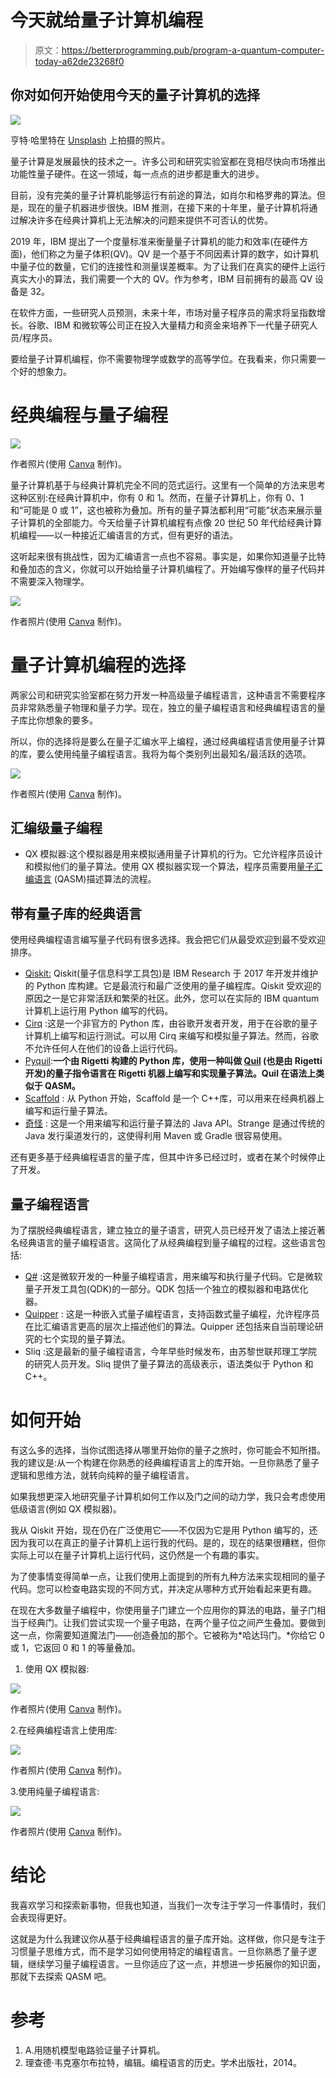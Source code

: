 # 今天就给量子计算机编程

> 原文：<https://betterprogramming.pub/program-a-quantum-computer-today-a62de23268f0>

## 你对如何开始使用今天的量子计算机的选择

![](img/55eefa835149d6efb96f251be32b6037.png)

亨特·哈里特在 [Unsplash](https://unsplash.com?utm_source=medium&utm_medium=referral) 上拍摄的照片。

量子计算是发展最快的技术之一。许多公司和研究实验室都在竞相尽快向市场推出功能性量子硬件。在这一领域，每一点点的进步都是重大的进步。

目前，没有完美的量子计算机能够运行有前途的算法，如肖尔和格罗弗的算法。但是，现在的量子机器进步很快。IBM 推测，在接下来的十年里，量子计算机将通过解决许多在经典计算机上无法解决的问题来提供不可否认的优势。

2019 年，IBM 提出了一个度量标准来衡量量子计算机的能力和效率(在硬件方面)，他们称之为量子体积(QV)。QV 是一个基于不同因素计算的数字，如计算机中量子位的数量，它们的连接性和测量误差概率。为了让我们在真实的硬件上运行真实大小的算法，我们需要一个大的 QV。作为参考，IBM 目前拥有的最高 QV 设备是 32。

在软件方面，一些研究人员预测，未来十年，市场对量子程序员的需求将呈指数增长。谷歌、IBM 和微软等公司正在投入大量精力和资金来培养下一代量子研究人员/程序员。

要给量子计算机编程，你不需要物理学或数学的高等学位。在我看来，你只需要一个好的想象力。

# 经典编程与量子编程

![](img/fcf3d02d92d659c7e167c6d325a42bb2.png)

作者照片(使用 [Canva](https://www.canva.com/) 制作)。

量子计算机基于与经典计算机完全不同的范式运行。这里有一个简单的方法来思考这种区别:在经典计算机中，你有 0 和 1。然而，在量子计算机上，你有 0、1 和“可能是 0 或 1”，这也被称为叠加。所有的量子算法都利用“可能”状态来展示量子计算机的全部能力。今天给量子计算机编程有点像 20 世纪 50 年代给经典计算机编程——以一种接近汇编语言的方式，但有更好的语法。

这听起来很有挑战性，因为汇编语言一点也不容易。事实是，如果你知道量子比特和叠加态的含义，你就可以开始给量子计算机编程了。开始编写像样的量子代码并不需要深入物理学。

![](img/e359d7b84e0231ddb587301f4f7beec1.png)

作者照片(使用 [Canva](https://www.canva.com/) 制作)。

# 量子计算机编程的选择

两家公司和研究实验室都在努力开发一种高级量子编程语言，这种语言不需要程序员非常熟悉量子物理和量子力学。现在，独立的量子编程语言和经典编程语言的量子库比你想象的要多。

所以，你的选择将是要么在量子汇编水平上编程，通过经典编程语言使用量子计算的库，要么使用纯量子编程语言。我将为每个类别列出最知名/最活跃的选项。

![](img/aaeee2c7844684dcf0723bbdb0cde23b.png)

作者照片(使用 [Canva](https://www.canva.com/) 制作)。

## 汇编级量子编程

*   QX 模拟器:这个模拟器是用来模拟通用量子计算机的行为。它允许程序员设计和模拟他们的量子算法。使用 QX 模拟器实现一个算法，程序员需要用[量子汇编语言](https://arxiv.org/pdf/1707.03429.pdf) (QASM)描述算法的流程。

## 带有量子库的经典语言

使用经典编程语言编写量子代码有很多选择。我会把它们从最受欢迎到最不受欢迎排序。

*   [Qiskit:](https://qiskit.org/) Qiskit(量子信息科学工具包)是 IBM Research 于 2017 年开发并维护的 Python 库构建。它是最流行和最广泛使用的量子编程库。Qiskit 受欢迎的原因之一是它非常活跃和繁荣的社区。此外，您可以在实际的 IBM quantum 计算机上运行用 Python 编写的代码。
*   [Cirq](https://github.com/quantumlib/Cirq) :这是一个非官方的 Python 库，由谷歌开发者开发，用于在谷歌的量子计算机上编写和运行测试。可以用 Cirq 来编写和模拟量子算法。然而，谷歌不允许任何人在他们的设备上运行代码。
*   [Pyquil](https://github.com/rigetti/pyquil):**一个由 Rigetti 构建的 Python 库，使用一种叫做 [Quil](https://arxiv.org/abs/1608.03355) (也是由 Rigetti 开发)的量子指令语言在 Rigetti 机器上编写和实现量子算法。Quil 在语法上类似于 QASM。**
*   [Scaffold](https://www.cs.princeton.edu/research/techreps/TR-934-12) : 从 Python 开始，Scaffold 是一个 C++库，可以用来在经典机器上编写和运行量子算法。
*   [奇怪](https://github.com/qcjava/strange) : 这是一个用来编写和运行量子算法的 Java API。Strange 是通过传统的 Java 发行渠道发行的，这使得利用 Maven 或 Gradle 很容易使用。

还有更多基于经典编程语言的量子库，但其中许多已经过时，或者在某个时候停止了开发。

## 量子编程语言

为了摆脱经典编程语言，建立独立的量子语言，研究人员已经开发了语法上接近著名经典语言的量子编程语言。这简化了从经典编程到量子编程的过程。这些语言包括:

*   [Q#](https://docs.microsoft.com/en-us/quantum/overview/what-is-qsharp-and-qdk?view=qsharp-preview) :这是微软开发的一种量子编程语言，用来编写和执行量子代码。它是微软量子开发工具包(QDK)的一部分。QDK 包括一个独立的模拟器和电路优化器。
*   [Quipper](https://www.mathstat.dal.ca/~selinger/quipper/) : 这是一种嵌入式量子编程语言，支持函数式量子编程，允许程序员在比汇编语言更高的层次上描述他们的算法。Quipper 还包括来自当前理论研究的七个实现的量子算法。
*   Sliq :这是最新的量子编程语言，今年早些时候发布，由苏黎世联邦理工学院的研究人员开发。Sliq 提供了量子算法的高级表示，语法类似于 Python 和 C++。

# 如何开始

有这么多的选择，当你试图选择从哪里开始你的量子之旅时，你可能会不知所措。我的建议是:从一个构建在你熟悉的经典编程语言上的库开始。一旦你熟悉了量子逻辑和思维方法，就转向纯粹的量子编程语言。

如果我想更深入地研究量子计算机如何工作以及门之间的动力学，我只会考虑使用低级语言(例如 QX 模拟器)。

我从 Qiskit 开始，现在仍在广泛使用它——不仅因为它是用 Python 编写的，还因为我可以在真正的量子计算机上运行我的代码。是的，现在的结果很糟糕，但你实际上可以在量子计算机上运行代码，这仍然是一个有趣的事实。

为了使事情变得简单一点，让我们使用上面提到的所有九种方法来实现相同的量子代码。您可以检查电路实现的不同方式，并决定从哪种方式开始看起来更有趣。

在现在大多数量子编程中，你使用量子门建立一个应用你的算法的电路，量子门相当于经典门。让我们尝试实现一个量子电路，在两个量子位之间产生叠加。要做到这一点，你需要知道魔法门——创造叠加的那个。它被称为*哈达玛门。*你给它 0 或 1，它返回 0 和 1 的等量叠加。

1.  使用 QX 模拟器:

![](img/405e8a291f1740337a8681c69b0cec5b.png)

作者照片(使用 [Canva](https://www.canva.com/) 制作)。

2.在经典编程语言上使用库:

![](img/80b594075ae7302a64ed63b5e6cdca9f.png)

作者照片(使用 [Canva](https://www.canva.com/) 制作)。

3.使用纯量子编程语言:

![](img/fd4a9c4fa42fa73c2bbb17e96aa6e42b.png)

作者照片(使用 [Canva](https://www.canva.com/) 制作)。

# 结论

我喜欢学习和探索新事物，但我也知道，当我们一次专注于学习一件事情时，我们会表现得更好。

这就是为什么我建议你从基于经典编程语言的量子库开始。这样做，你只是专注于习惯量子思维方式，而不是学习如何使用特定的编程语言。一旦你熟悉了量子逻辑，继续学习量子编程语言。一旦你适应了这一点，并想进一步拓展你的知识面，那就下去探索 QASM 吧。

# 参考

1.  A.用随机模型电路验证量子计算机。
2.  理查德·韦克塞尔布拉特，编辑。编程语言的历史。学术出版社，2014。
